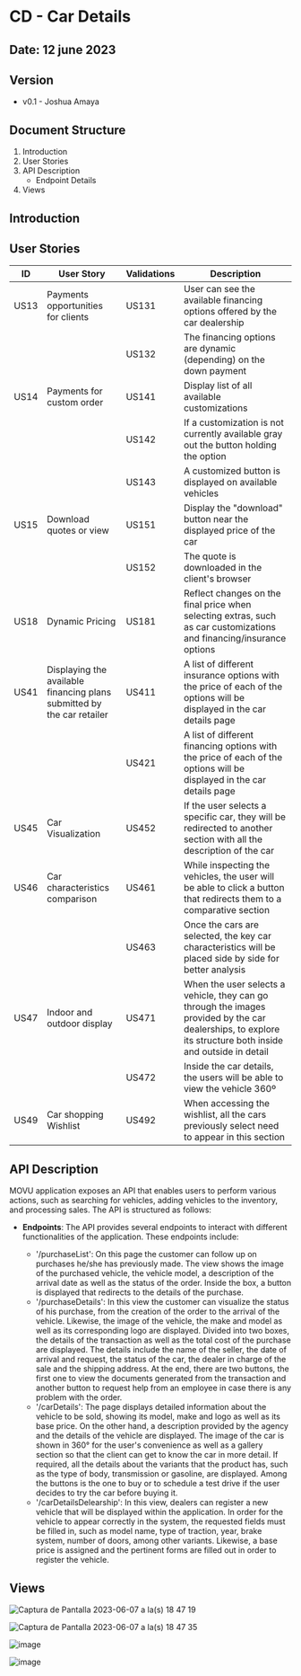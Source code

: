 # CD - Car Details

## Date: 12 june 2023

## Version

* v0.1 - Joshua Amaya

## Document Structure

1. Introduction
2. User Stories
3. API Description
    * Endpoint Details
4. Views

## Introduction



## User Stories

|   ID      |   User Story                      |   Validations |   Description |
|-----------|-------------------                |---------------|---------------|
|   US13    |   Payments opportunities for clients  |   US131       |   User can see the available financing options offered by the car dealership  |
|           |                                   |   US132       |   The financing options are dynamic (depending) on the down payment   |
|   US14    |   Payments for custom order       |   US141       |   Display list of all available customizations    |
|           |                                   |   US142       |   If a customization is not currently available gray out the button holding the option    |
|           |                                   |   US143       |   A customized button is displayed on available vehicles    |
|   US15    |   Download quotes or view         |   US151       |   Display the "download" button near the displayed price of the car    |
|           |                                   |   US152       |   The quote is downloaded in the client's browser    |
|   US18    |   Dynamic Pricing                 |   US181       |   Reflect changes on the final price when selecting extras, such as car customizations and financing/insurance options    |
|   US41    |   Displaying the available financing plans submitted by the car retailer  |   US411       |   A list of different insurance options with the price of each of the options will be displayed in the car details page    |
|           |                                   |   US421       |   A list of different financing options with the price of each of the options will be displayed in the car details page    |
|   US45    |   Car Visualization               |   US452       |   If the user selects a specific car, they will be redirected to another section with all the description of the car    |
|   US46    |   Car characteristics comparison  |   US461       |   While inspecting the vehicles, the user will be able to click a button that redirects them to a comparative section    |
|           |                                   |   US463       |   Once the cars are selected, the key car characteristics will be placed side by side for better analysis    |
|   US47    |   Indoor and outdoor display      |   US471       |   When the user selects a vehicle, they can go through the images provided by the car dealerships, to explore its structure both inside and outside in detail    |
|           |                                   |   US472       |   Inside the car details, the users will be able to view the vehicle 360º    |
|   US49    |   Car shopping Wishlist           |   US492       |   When accessing the wishlist, all the cars previously select need to appear in this section    |

## API Description

MOVU application exposes an API that enables users to perform various actions, such as searching for vehicles, adding vehicles to the inventory, and processing sales. The API is structured as follows:

* **Endpoints**: The API provides several endpoints to interact with different functionalities of the application. These endpoints include:

    * '/purchaseList': On this page the customer can follow up on purchases he/she has previously made. The view shows the image of the purchased vehicle, the vehicle model, a description of the arrival date as well as the status of the order. Inside the box, a button is displayed that redirects to the details of the purchase.
    * '/purchaseDetails': In this view the customer can visualize the status of his purchase, from the creation of the order to the arrival of the vehicle. Likewise, the image of the vehicle, the make and model as well as its corresponding logo are displayed. Divided into two boxes, the details of the transaction as well as the total cost of the purchase are displayed. The details include the name of the seller, the date of arrival and request, the status of the car, the dealer in charge of the sale and the shipping address. At the end, there are two buttons, the first one to view the documents generated from the transaction and another button to request help from an employee in case there is any problem with the order.
    * '/carDetails': The page displays detailed information about the vehicle to be sold, showing its model, make and logo as well as its base price. On the other hand, a description provided by the agency and the details of the vehicle are displayed. The image of the car is shown in 360° for the user's convenience as well as a gallery section so that the client can get to know the car in more detail. If required, all the details about the variants that the product has, such as the type of body, transmission or gasoline, are displayed. Among the buttons is the one to buy or to schedule a test drive if the user decides to try the car before buying it.
    * '/carDetailsDelearship': In this view, dealers can register a new vehicle that will be displayed within the application. In order for the vehicle to appear correctly in the system, the requested fields must be filled in, such as model name, type of traction, year, brake system, number of doors, among other variants. Likewise, a base price is assigned and the pertinent forms are filled out in order to register the vehicle.
 
## Views
![Captura de Pantalla 2023-06-07 a la(s) 18 47 19](https://github.com/IvanDLar/MOVU-Docs/assets/78172208/9aedb1bb-8d1f-4062-a93f-b6df7669dd3d)

![Captura de Pantalla 2023-06-07 a la(s) 18 47 35](https://github.com/IvanDLar/MOVU-Docs/assets/78172208/00d0999e-4681-419e-901f-52f47b77372c)

![image](https://github.com/IvanDLar/MOVU-Docs/assets/110345846/5dd76a51-8828-4d9b-b64b-bbb0d2ad9b36)

![image](https://github.com/IvanDLar/MOVU-Docs/assets/73249378/707cf479-7cb0-458a-83f4-0c28f67bf1f4)
